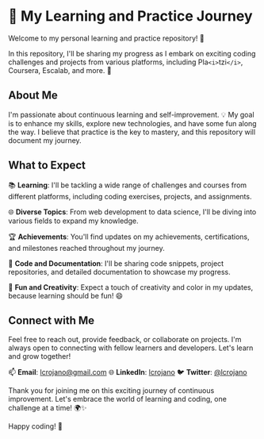 # 🚀 My Learning and Practice Journey

Welcome to my personal learning and practice repository! 👋

In this repository, I'll be sharing my progress as I embark on exciting coding challenges and projects from various platforms, including Pla`<i>`tzi`</i>`, Coursera, Escalab, and more. 🌟

## About Me

I'm passionate about continuous learning and self-improvement. 💡 My goal is to enhance my skills, explore new technologies, and have some fun along the way. I believe that practice is the key to mastery, and this repository will document my journey.

## What to Expect

📚 **Learning**: I'll be tackling a wide range of challenges and courses from different platforms, including coding exercises, projects, and assignments.

🌐 **Diverse Topics**: From web development to data science, I'll be diving into various fields to expand my knowledge.

🏆 **Achievements**: You'll find updates on my achievements, certifications, and milestones reached throughout my journey.

📝 **Code and Documentation**: I'll be sharing code snippets, project repositories, and detailed documentation to showcase my progress.

🌈 **Fun and Creativity**: Expect a touch of creativity and color in my updates, because learning should be fun! 😄

## Connect with Me

Feel free to reach out, provide feedback, or collaborate on projects. I'm always open to connecting with fellow learners and developers. Let's learn and grow together!

📫 **Email**: [lcrojano@gmail.com](mailto:lcrojano@gmail.com)
🌐 **LinkedIn**: [lcrojano](https://www.linkedin.com/in/lcrojano)
🐦 **Twitter**: [@lcrojano](https://twitter.com/lcrojano)

Thank you for joining me on this exciting journey of continuous improvement. Let's embrace the world of learning and coding, one challenge at a time! 🌍✨

Happy coding! 🚀
